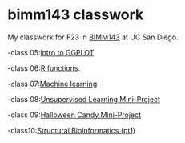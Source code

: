 # bimm143 classwork

My classwork for F23 in [BIMM143](https://bioboot.github.io/bimm143_F23/class-material/github_lab.html#4_Connecting_RStudio_to_GitHub) at UC San Diego.



-class 05:[intro to GGPLOT](https://github.com/rukang123/bimm143_github/blob/main/class05/class5.pdf).

-class 06:[R functions](https://github.com/rukang123/bimm143_github/blob/main/Class%2006/class-06.pdf).

-class 07:[Machine learning](https://github.com/rukang123/bimm143_github/blob/main/class%2007.pdf)

-class 08:[Unsupervised Learning Mini-Project](https://github.com/rukang123/bimm143_github/blob/main/class%2008/class8.pdf)

-class 09:[Halloween Candy Mini-Project](https://github.com/rukang123/bimm143_github/blob/main/class%2009/class-09.pdf)

-class10:[Structural Bioinformatics (pt1)](https://github.com/rukang123/bimm143_github/blob/main/Class%2010/Class-10.pdf)
